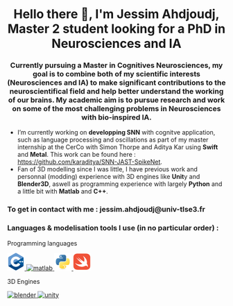 <h1 align="center">Hello there 👋, I'm Jessim Ahdjoudj, Master 2 student looking for a PhD in Neurosciences and IA</h1>
<h3 align="center">Currently pursuing a Master in Cognitives Neurosciences, my goal is to combine both of my scientific interests (Neurosciences and IA) to make significant contributions to the neuroscientifical field and help better understand the working of our brains. My academic aim is to pursue research and work on some of the most challenging problems in Neurosciences with bio-inspired IA.</h3>

- I’m currently working on **developping SNN** with cognitve application, such as language processing and oscillations as part of my master internship at the CerCo with Simon Thorpe and Aditya Kar using **Swift** and **Metal**. This work can be found here : https://github.com/karaditya/SNN-JAST-SpikeNet.
- Fan of 3D modelling since I was little, I have previous work and personnal (modding) experience with 3D engines like **Unit**y and **Blender3D**, aswell as programming experience with largely **Python** and a little bit with **Matlab** and **C++**.

<h3 align="left">To get in contact with me : jessim.ahdjoudj@univ-tlse3.fr</h3>
<p align="left">
</p>

<h3 align="left">Languages & modelisation tools I use (in no particular order) :</h3>
Programming languages
<p align="left"> <a href="https://www.w3schools.com/cpp/" target="_blank" rel="noreferrer"> <img src="https://raw.githubusercontent.com/devicons/devicon/master/icons/cplusplus/cplusplus-original.svg" alt="cplusplus" width="40" height="40"/> </a> <a href="https://www.mathworks.com/" target="_blank" rel="noreferrer"> <img src="https://upload.wikimedia.org/wikipedia/commons/2/21/Matlab_Logo.png" alt="matlab" width="40" height="40"/> </a> <a href="https://www.python.org" target="_blank" rel="noreferrer"> <img src="https://raw.githubusercontent.com/devicons/devicon/master/icons/python/python-original.svg" alt="python" width="40" height="40"/> </a> <a href="https://developer.apple.com/swift/" target="_blank" rel="noreferrer"> <img src="https://raw.githubusercontent.com/devicons/devicon/master/icons/swift/swift-original.svg" alt="swift" width="40" height="40"/> </a> </p>

3D Engines
<p align="left"> <a href="https://www.blender.org/" target="_blank" rel="noreferrer"> <img src="https://download.blender.org/branding/community/blender_community_badge_white.svg" alt="blender" width="40" height="40"/> </a> <a href="https://unity.com/" target="_blank" rel="noreferrer"> <img src="https://www.vectorlogo.zone/logos/unity3d/unity3d-icon.svg" alt="unity" width="40" height="40"/> </a> </p>
